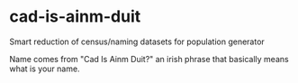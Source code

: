 # cad-is-ainm-duit
Smart reduction of census/naming datasets for population generator

Name comes from "Cad Is Ainm Duit?" an irish phrase that basically means what is your name.

